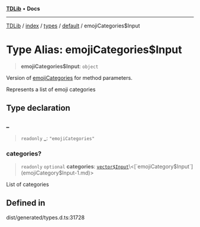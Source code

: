 [**TDLib**](../../../../../../README.md) • **Docs**

***

[TDLib](../../../../../../modules.md) / [index](../../../../../README.md) / [types](../../../README.md) / [default](../README.md) / emojiCategories$Input

# Type Alias: emojiCategories$Input

> **emojiCategories$Input**: `object`

Version of [emojiCategories](emojiCategories-1.md) for method parameters.

Represents a list of emoji categories

## Type declaration

### \_

> `readonly` **\_**: `"emojiCategories"`

### categories?

> `readonly` `optional` **categories**: [`vector$Input`](vector$Input.md)\<[`emojiCategory$Input`](emojiCategory$Input-1.md)\>

List of categories

## Defined in

dist/generated/types.d.ts:31728
